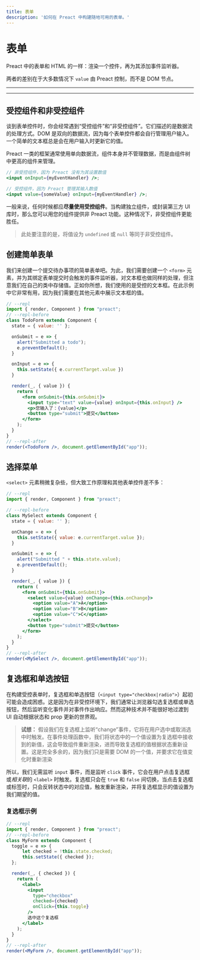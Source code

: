 ```yaml
---
title: 表单
description: '如何在 Preact 中构建随地可用的表单。'
---
```


# 表单

Preact 中的表单和 HTML 的一样：渲染一个控件，再为其添加事件监听器。

两者的差别在于大多数情况下 `value` 由 Preact 控制，而不是 DOM 节点。

---

<div><toc></toc></div>

---

## 受控组件和非受控组件

谈到表单控件时，你会经常遇到“受控组件”和“非受控组件”。它们描述的是数据流的处理方式。DOM 是双向的数据流，因为每个表单控件都会自行管理用户输入。一个简单的文本框总是会在用户输入时更新它的值。

Preact 一类的框架通常使用单向数据流，组件本身并不管理数据，而是由组件树中更高的组件来管理。

```jsx
// 非受控组件，因为 Preact 没有为其设置数值
<input onInput={myEventHandler} />;

// 受控组件，因为 Preact 管理其输入数值
<input value={someValue} onInput={myEventHandler} />;
```

一般来说，任何时候都应**尽量使用受控组件**。当构建独立组件，或封装第三方 UI 库时，那么您可以用您的组件提供非 Preact 功能。这种情况下，非受控组件更能胜任。

> 此处要注意的是，将值设为 `undefined` 或 `null` 等同于非受控组件。

## 创建简单表单

我们来创建一个提交待办事项的简单表单吧。为此，我们需要创建一个 `<form>` 元素，并为其绑定表单提交时会触发的事件监听器，对文本框也做同样的处理，但注意我们在自己的类中存储值。正如你所想，我们使用的是受控的文本框。在此示例中它非常有用，因为我们需要在其他元素中展示文本框的值。

```jsx
// --repl
import { render, Component } from "preact";
// --repl-before
class TodoForm extends Component {
  state = { value: '' };

  onSubmit = e => {
    alert("Submitted a todo");
    e.preventDefault();
  }

  onInput = e => {
    this.setState({ e.currentTarget.value })
  }

  render(_, { value }) {
    return (
      <form onSubmit={this.onSubmit}>
        <input type="text" value={value} onInput={this.onInput} />
        <p>您输入了：{value}</p>
        <button type="submit">提交</button>
      </form>
    );
  }
}
// --repl-after
render(<TodoForm />, document.getElementById("app"));
```

## 选择菜单

`<select>` 元素稍微复杂些，但大致工作原理和其他表单控件差不多：

```jsx
// --repl
import { render, Component } from "preact";

// --repl-before
class MySelect extends Component {
  state = { value: '' };

  onChange = e => {
    this.setState({ value: e.currentTarget.value });
  }

  onSubmit = e => {
    alert("Submitted " + this.state.value);
    e.preventDefault();
  }

  render(_, { value }) {
    return (
      <form onSubmit={this.onSubmit}>
        <select value={value} onChange={this.onChange}>
          <option value="A">A</option>
          <option value="B">B</option>
          <option value="C">C</option>
        </select>
        <button type="submit">提交</button>
      </form>
    );
  }
}
// --repl-after
render(<MySelect />, document.getElementById("app"));
```

## 复选框和单选按钮

在构建受控表单时，复选框和单选按钮（`<input type="checkbox|radio">`）起初可能会造成困惑。这是因为在非受控环境下，我们通常让浏览器勾选复选框或单选按钮，然后监听变化事件并对事件作出响应。然而这种技术并不能很好地过渡到 UI 自动根据状态和 prop 更新的世界观。

> **试想：** 假设我们在复选框上监听“change”事件，它将在用户选中或取消选中时触发。在事件处理函数中，我们将状态中的一个值设置为复选框中接收到的新值，这会导致组件重新渲染，进而导致复选框的值根据状态重新设置。这是完全多余的，因为我们只是需要 DOM 的一个值，并要求它在值变化时重新渲染

所以，我们无需监听 `input` 事件，而是监听 `click` 事件，它会在用户点击复选框或*相关联*的 `<label>` 时触发。复选框只会在 `true` 和 `false` 间切换，当点击复选框或标签时，只会反转状态中的对应值，触发重新渲染，并将复选框显示的值设置为我们期望的值。

### 复选框示例

```jsx
// --repl
import { render, Component } from "preact";
// --repl-before
class MyForm extends Component {
  toggle = e => {
      let checked = !this.state.checked;
      this.setState({ checked });
  };

  render(_, { checked }) {
    return (
      <label>
        <input
          type="checkbox"
          checked={checked}
          onClick={this.toggle}
        />
        选中这个复选框
      </label>
    );
  }
}
// --repl-after
render(<MyForm />, document.getElementById("app"));
```
